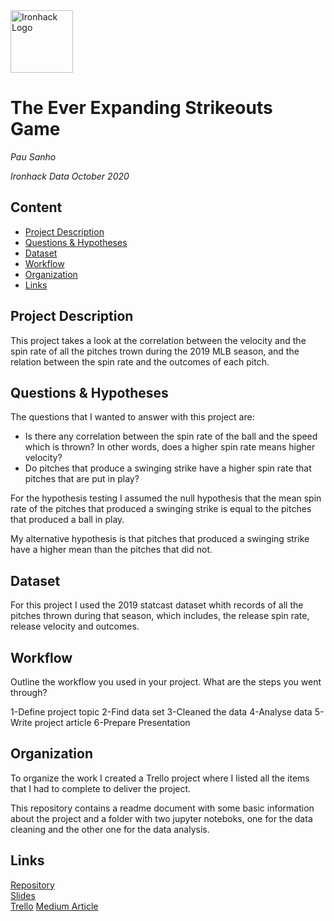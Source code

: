<img src="https://bit.ly/2VnXWr2" alt="Ironhack Logo" width="100"/>

# The Ever Expanding Strikeouts Game
*Pau Sanho*

*Ironhack Data October 2020*

## Content
- [Project Description](#project-description)
- [Questions & Hypotheses](#questions-hypotheses)
- [Dataset](#dataset)
- [Workflow](#workflow)
- [Organization](#organization)
- [Links](#links)

## Project Description
This project takes a look at the correlation between the velocity and the spin rate of all the pitches trown during the 2019 MLB season, and the relation between the spin rate and the outcomes of each pitch.  

## Questions & Hypotheses
The questions that I wanted to answer with this project are: 

- Is there any correlation between the spin rate of the ball and the speed which is thrown? In other words, does a higher spin rate means higher velocity?
- Do pitches that produce a swinging strike have a higher spin rate that pitches that are put in play? 

For the hypothesis testing I assumed the null hypothesis that the mean spin rate of the pitches that produced a swinging strike is equal to the pitches that produced a ball in play. 

My alternative hypothesis is that pitches that produced a swinging strike have a higher mean than the pitches that did not. 

## Dataset
For this project I used the 2019 statcast dataset whith records of all the pitches thrown during that season, which includes, the release spin rate, release velocity and outcomes. 


## Workflow
Outline the workflow you used in your project. What are the steps you went through?

1-Define project topic
2-Find data set
3-Cleaned the data
4-Analyse data
5-Write project article
6-Prepare Presentation


## Organization
To organize the work I created a Trello project where I listed all the items that I had to complete to deliver the project. 

This repository contains a readme document with some basic information about the project and a folder with two jupyter noteboks, one for the data cleaning and the other one for the data analysis. 

## Links
[Repository](https://github.com/pausancho/Project-Week-5-Your-Own-Project)  
[Slides](https://docs.google.com/presentation/d/1FtpNh2uj3P3u77omgbLKLf7sCmuHMMyULdFsYkcoimw/edit?usp=sharing)  
[Trello](https://trello.com/b/cmocSGs7/project-4)
[Medium Article](https://pausanchogonzalez.medium.com/the-ever-expanding-strikeouts-game-8a1d50ce0b95)
